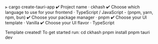 ⫸ cargo create-tauri-app
✔ Project name · ckhash
✔ Choose which language to use for your frontend · TypeScript / JavaScript - (pnpm, yarn, npm, bun)
✔ Choose your package manager · pnpm
✔ Choose your UI template · Vanilla
✔ Choose your UI flavor · TypeScript

Template created! To get started run:
  cd ckhash
  pnpm install
  pnpm tauri dev